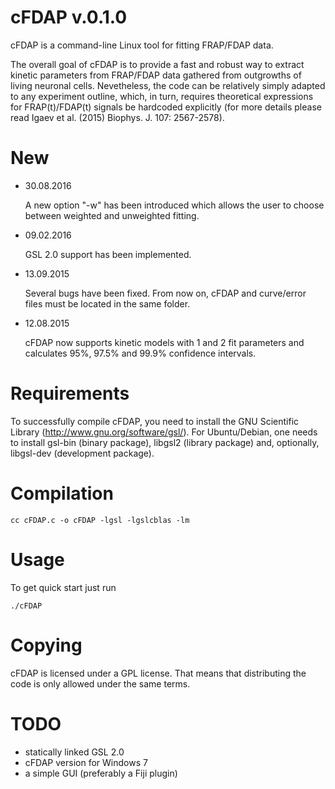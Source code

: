 cFDAP v.0.1.0
=============

 cFDAP is a command-line Linux tool for fitting FRAP/FDAP data.

 The overall goal of cFDAP is to provide a fast and robust way to extract
kinetic parameters from FRAP/FDAP data gathered from outgrowths of living
neuronal cells. Nevetheless, the code can be relatively simply adapted to any
experiment outline, which, in turn, requires theoretical expressions for
FRAP(t)/FDAP(t) signals be hardcoded explicitly (for more details please
read Igaev et al. (2015) Biophys. J. 107: 2567-2578).

New
===

 * 30.08.2016

    A new option "-w" has been introduced which allows the user to choose
    between weighted and unweighted fitting.

 * 09.02.2016

    GSL 2.0 support has been implemented.

 * 13.09.2015

    Several bugs have been fixed. From now on, cFDAP and curve/error files
    must be located in the same folder.

 * 12.08.2015

    cFDAP now supports kinetic models with 1 and 2 fit parameters and
    calculates 95%, 97.5% and 99.9% confidence intervals.

Requirements
============

 To successfully compile cFDAP, you need to install the GNU Scientific Library
(http://www.gnu.org/software/gsl/). For Ubuntu/Debian, one needs to install gsl-bin
(binary package), libgsl2 (library package) and, optionally, libgsl-dev (development
package).

Compilation
===========

 ```
 cc cFDAP.c -o cFDAP -lgsl -lgslcblas -lm
 ```

Usage
=====

 To get quick start just run
 ```
 ./cFDAP
 ```

Copying
======

 cFDAP is licensed under a GPL license. That means that distributing the code is only
allowed under the same terms. 

TODO
====

 * statically linked GSL 2.0
 * cFDAP version for Windows 7
 * a simple GUI (preferably a Fiji plugin)
